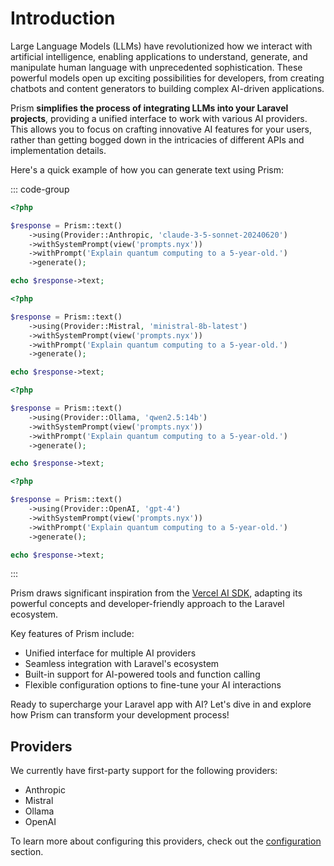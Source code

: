 # Introduction

Large Language Models (LLMs) have revolutionized how we interact with artificial intelligence, enabling applications to understand, generate, and manipulate human language with unprecedented sophistication. These powerful models open up exciting possibilities for developers, from creating chatbots and content generators to building complex AI-driven applications.

Prism **simplifies the process of integrating LLMs into your Laravel projects**, providing a unified interface to work with various AI providers. This allows you to focus on crafting innovative AI features for your users, rather than getting bogged down in the intricacies of different APIs and implementation details.

Here's a quick example of how you can generate text using Prism:

::: code-group
```php [Anthropic]
<?php

$response = Prism::text()
    ->using(Provider::Anthropic, 'claude-3-5-sonnet-20240620')
    ->withSystemPrompt(view('prompts.nyx'))
    ->withPrompt('Explain quantum computing to a 5-year-old.')
    ->generate();

echo $response->text;
```

```php [Mistral]
<?php

$response = Prism::text()
    ->using(Provider::Mistral, 'ministral-8b-latest')
    ->withSystemPrompt(view('prompts.nyx'))
    ->withPrompt('Explain quantum computing to a 5-year-old.')
    ->generate();

echo $response->text;
```

```php [Ollama]
<?php

$response = Prism::text()
    ->using(Provider::Ollama, 'qwen2.5:14b')
    ->withSystemPrompt(view('prompts.nyx'))
    ->withPrompt('Explain quantum computing to a 5-year-old.')
    ->generate();

echo $response->text;
```

```php [OpenAI]
<?php

$response = Prism::text()
    ->using(Provider::OpenAI, 'gpt-4')
    ->withSystemPrompt(view('prompts.nyx'))
    ->withPrompt('Explain quantum computing to a 5-year-old.')
    ->generate();

echo $response->text;
```
:::

Prism draws significant inspiration from the [Vercel AI SDK](https://sdk.vercel.ai/docs/ai-sdk-core), adapting its powerful concepts and developer-friendly approach to the Laravel ecosystem.

Key features of Prism include:

- Unified interface for multiple AI providers
- Seamless integration with Laravel's ecosystem
- Built-in support for AI-powered tools and function calling
- Flexible configuration options to fine-tune your AI interactions

Ready to supercharge your Laravel app with AI? Let's dive in and explore how Prism can transform your development process!

## Providers

We currently have first-party support for the following providers:

- Anthropic
- Mistral
- Ollama
- OpenAI

To learn more about configuring this providers, check out the [configuration](/configuration) section.
